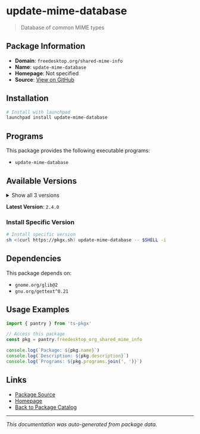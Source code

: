 # update-mime-database

> Database of common MIME types

## Package Information

- **Domain**: `freedesktop.org/shared-mime-info`
- **Name**: `update-mime-database`
- **Homepage**: Not specified
- **Source**: [View on GitHub](https://github.com/pkgxdev/pantry/tree/main/projects/freedesktop.org/shared-mime-info/package.yml)

## Installation

```bash
# Install with launchpad
launchpad install update-mime-database
```

## Programs

This package provides the following executable programs:

- `update-mime-database`

## Available Versions

<details>
<summary>Show all 3 versions</summary>

- `2.4.0`, `2.3.0`, `2.2.0`

</details>

**Latest Version**: `2.4.0`

### Install Specific Version

```bash
# Install specific version
sh <(curl https://pkgx.sh) update-mime-database -- $SHELL -i
```

## Dependencies

This package depends on:

- `gnome.org/glib@2`
- `gnu.org/gettext^0.21`

## Usage Examples

```typescript
import { pantry } from 'ts-pkgx'

// Access this package
const pkg = pantry.freedesktop_org_shared_mime_info

console.log(`Package: ${pkg.name}`)
console.log(`Description: ${pkg.description}`)
console.log(`Programs: ${pkg.programs.join(', ')}`)
```

## Links

- [Package Source](https://github.com/pkgxdev/pantry/tree/main/projects/freedesktop.org/shared-mime-info/package.yml)
- [Homepage](#)
- [Back to Package Catalog](../package-catalog.md)

---

*This documentation was auto-generated from package data.*
